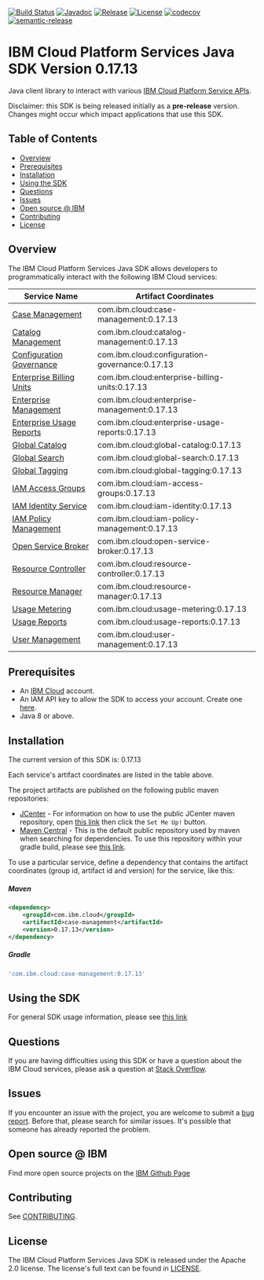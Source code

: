 [![Build Status](https://travis-ci.com/IBM/platform-services-java-sdk.svg?branch=main)](https://travis-ci.com/IBM/platform-services-java-sdk)
[![Javadoc](https://img.shields.io/static/v1?label=javadoc&message=latest&color=blue)](https://ibm.github.io/platform-services-java-sdk/docs/latest)
[![Release](https://img.shields.io/github/v/release/IBM/platform-services-java-sdk)](https://github.com/IBM/platform-services-java-sdk/releases/latest)
[![License](https://img.shields.io/badge/License-Apache%202.0-blue.svg)](https://opensource.org/licenses/Apache-2.0)
[![codecov](https://codecov.io/gh/IBM/platform-services-java-sdk/branch/main/graph/badge.svg)](https://codecov.io/gh/IBM/platform-services-java-sdk)
[![semantic-release](https://img.shields.io/badge/%20%20%F0%9F%93%A6%F0%9F%9A%80-semantic--release-e10079.svg)](https://github.com/semantic-release/semantic-release)


# IBM Cloud Platform Services Java SDK Version 0.17.13

Java client library to interact with various 
[IBM Cloud Platform Service APIs](https://cloud.ibm.com/docs?tab=api-docs&category=platform_services).

Disclaimer: this SDK is being released initially as a **pre-release** version.
Changes might occur which impact applications that use this SDK.

## Table of Contents

<!--
  The TOC below is generated using the `markdown-toc` node package.

      https://github.com/jonschlinkert/markdown-toc

  You should regenerate the TOC after making changes to this file.

      npx markdown-toc --maxdepth 4 -i README.md
  -->

<!-- toc -->

- [Overview](#overview)
- [Prerequisites](#prerequisites)
- [Installation](#installation)
- [Using the SDK](#using-the-sdk)
- [Questions](#questions)
- [Issues](#issues)
- [Open source @ IBM](#open-source--ibm)
- [Contributing](#contributing)
- [License](#license)

<!-- tocstop -->

## Overview

The IBM Cloud Platform Services Java SDK allows developers to programmatically interact with the following IBM Cloud services:

Service Name | Artifact Coordinates
--- | --- 
[Case Management](https://cloud.ibm.com/apidocs/case-management) | com.ibm.cloud:case-management:0.17.13
[Catalog Management](https://cloud.ibm.com/apidocs/resource-catalog/private-catalog) | com.ibm.cloud:catalog-management:0.17.13
[Configuration Governance](https://cloud.ibm.com/apidocs/security-compliance/config) | com.ibm.cloud:configuration-governance:0.17.13
[Enterprise Billing Units](https://cloud.ibm.com/apidocs/enterprise-apis/billing-unit) | com.ibm.cloud:enterprise-billing-units:0.17.13
[Enterprise Management](https://cloud.ibm.com/apidocs/enterprise-apis/enterprise) | com.ibm.cloud:enterprise-management:0.17.13
[Enterprise Usage Reports](https://cloud.ibm.com/apidocs/enterprise-apis/resource-usage-reports) | com.ibm.cloud:enterprise-usage-reports:0.17.13
[Global Catalog](https://cloud.ibm.com/apidocs/resource-catalog/global-catalog) | com.ibm.cloud:global-catalog:0.17.13
[Global Search](https://cloud.ibm.com/apidocs/search) | com.ibm.cloud:global-search:0.17.13
[Global Tagging](https://cloud.ibm.com/apidocs/tagging) | com.ibm.cloud:global-tagging:0.17.13
[IAM Access Groups](https://cloud.ibm.com/apidocs/iam-access-groups) | com.ibm.cloud:iam-access-groups:0.17.13
[IAM Identity Service](https://cloud.ibm.com/apidocs/iam-identity-token-api) | com.ibm.cloud:iam-identity:0.17.13
[IAM Policy Management](https://cloud.ibm.com/apidocs/iam-policy-management) | com.ibm.cloud:iam-policy-management:0.17.13
[Open Service Broker](https://cloud.ibm.com/apidocs/resource-controller/ibm-cloud-osb-api) | com.ibm.cloud:open-service-broker:0.17.13
[Resource Controller](https://cloud.ibm.com/apidocs/resource-controller/resource-controller) | com.ibm.cloud:resource-controller:0.17.13
[Resource Manager](https://cloud.ibm.com/apidocs/resource-controller/resource-manager) | com.ibm.cloud:resource-manager:0.17.13
[Usage Metering](https://cloud.ibm.com/apidocs/usage-metering) | com.ibm.cloud:usage-metering:0.17.13
[Usage Reports](https://cloud.ibm.com/apidocs/metering-reporting) | com.ibm.cloud:usage-reports:0.17.13
[User Management](https://cloud.ibm.com/apidocs/user-management) | com.ibm.cloud:user-management:0.17.13

## Prerequisites

[ibm-cloud-onboarding]: https://cloud.ibm.com/registration

* An [IBM Cloud][ibm-cloud-onboarding] account.
* An IAM API key to allow the SDK to access your account. Create one [here](https://cloud.ibm.com/iam/apikeys).
* Java 8 or above.

## Installation
The current version of this SDK is: 0.17.13

Each service's artifact coordinates are listed in the table above.

The project artifacts are published on the following public maven repositories:
- [JCenter](https://bintray.com/bintray/jcenter) - For information on how to use the
public JCenter maven repository, open [this link](https://bintray.com/bintray/jcenter)
then click the `Set Me Up!` button.
- [Maven Central](https://repo1.maven.org/maven2/) - This is the default public repository
used by maven when searching for dependencies.  To use this repository within your
gradle build, please see
[this link](https://docs.gradle.org/current/userguide/declaring_repositories.html).

To use a particular service, define a dependency that contains the
artifact coordinates (group id, artifact id and version) for the service, like this:

##### Maven

```xml
<dependency>
    <groupId>com.ibm.cloud</groupId>
    <artifactId>case-management</artifactId>
    <version>0.17.13</version>
</dependency>
```

##### Gradle
```gradle
'com.ibm.cloud:case-management:0.17.13'
```

## Using the SDK
For general SDK usage information, please see [this link](https://github.com/IBM/ibm-cloud-sdk-common/blob/main/README.md)

## Questions

If you are having difficulties using this SDK or have a question about the IBM Cloud services,
please ask a question at
[Stack Overflow](http://stackoverflow.com/questions/ask?tags=ibm-cloud).

## Issues
If you encounter an issue with the project, you are welcome to submit a
[bug report](https://github.com/IBM/platform-services-java-sdk/issues).
Before that, please search for similar issues. It's possible that someone has already reported the problem.

## Open source @ IBM
Find more open source projects on the [IBM Github Page](http://ibm.github.io/)

## Contributing
See [CONTRIBUTING](CONTRIBUTING.md).

## License

The IBM Cloud Platform Services Java SDK is released under the Apache 2.0 license.
The license's full text can be found in
[LICENSE](LICENSE).
